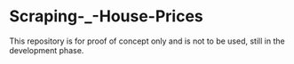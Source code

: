 # Scraping-_-House-Prices
This repository is for proof of concept only and is not to be used, still in the development phase.
